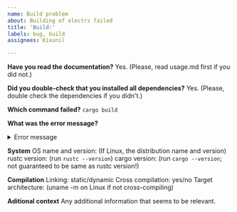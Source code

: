 ```yaml
---
name: Build problem
about: Building of electrs failed
title: 'Build:'
labels: bug, build
assignees: Kixunil

---
```


<!--
        IMPORTANT: IF YOU DON'T FILL THIS TEMPLATE COMPLETELY IT WILL TAKE MORE TIME FOR US TO HELP YOU!
        SOME EXTERNAL ELECTRS GUIDES SUCH AS RASPIBOLT ARE OUTDATED AND DO NOT WORK SO SHOULD NOT BE FOLLOWED!
        Please try with OUR usage instructions first.

       If your build died with SIGKILL, try clearing up some RAM.
       If you have a low-memory device (such as RPi) try cross-compilation first.
-->

**Have you read the documentation?**
Yes. (Please, read usage.md first if you did not.)

**Did you double-check that you installed all dependencies?**
Yes. (Please, double check the dependencies if you didn't.)

**Which command failed?**
`cargo build`

**What was the error message?**

<details>
<summary>Error message</summary>

```
type error message here
```

</details>

**System**
OS name and version: (If Linux, the distribution name and version)
rustc version: (run `rustc --version`)
cargo version: (run `cargo --version`; not guaranteed to be same as rustc version!)

**Compilation**
Linking: static/dynamic
Cross compilation: yes/no
Target architecture: (uname -m on Linux if not cross-compiling)

**Aditional context**
Any additional information that seems to be relevant.
